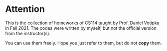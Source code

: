 # Attention
This is the collection of homeworks of CS114 taught by Prof. Daniel Votipka in Fall 2021. The codes were written by myself, but not the official version from the instructor(s).

You can use them freely. Hope you just refer to them, but do not **copy** them. 
